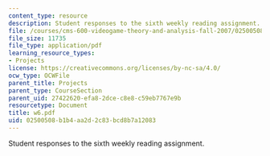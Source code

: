 ```yaml
---
content_type: resource
description: Student responses to the sixth weekly reading assignment.
file: /courses/cms-600-videogame-theory-and-analysis-fall-2007/02500508b1b4aa2d2c83bcd8b7a12083_w6.pdf
file_size: 11735
file_type: application/pdf
learning_resource_types:
- Projects
license: https://creativecommons.org/licenses/by-nc-sa/4.0/
ocw_type: OCWFile
parent_title: Projects
parent_type: CourseSection
parent_uid: 27422620-efa8-2dce-c8e8-c59eb7767e9b
resourcetype: Document
title: w6.pdf
uid: 02500508-b1b4-aa2d-2c83-bcd8b7a12083
---
```

Student responses to the sixth weekly reading assignment.